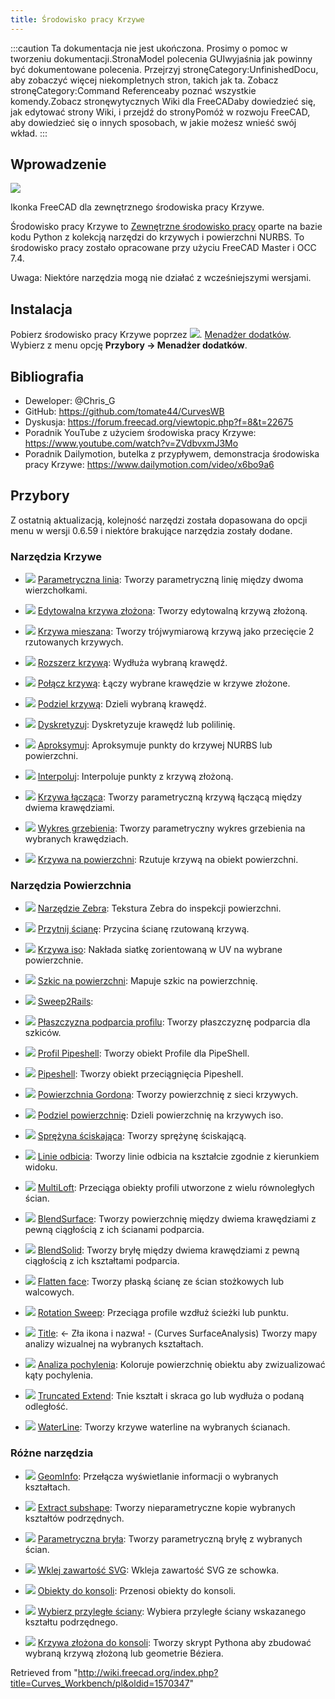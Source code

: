 ```yaml
---
title: Środowisko pracy Krzywe
---
```


:::caution
Ta dokumentacja nie jest ukończona. Prosimy o pomoc w tworzeniu dokumentacji.StronaModel polecenia GUIwyjaśnia jak powinny być dokumentowane polecenia. Przejrzyj stronęCategory:UnfinishedDocu, aby zobaczyć więcej niekompletnych stron, takich jak ta. Zobacz stronęCategory:Command Referenceaby poznać wszystkie komendy.Zobacz stronęwytycznych Wiki dla FreeCADaby dowiedzieć się, jak edytować strony Wiki, i przejdź do stronyPomóż w rozwoju FreeCAD, aby dowiedzieć się o innych sposobach, w jakie możesz wnieść swój wkład.
:::

## Wprowadzenie

![](/images/Curves_workbench_icon.svg)

Ikonka FreeCAD dla zewnętrznego środowiska pracy Krzywe.

Środowisko pracy Krzywe to [Zewnętrzne środowisko pracy](/External_workbenches/pl "External workbenches/pl") oparte na bazie kodu Python z kolekcją narzędzi do krzywych i powierzchni NURBS. To środowisko pracy zostało opracowane przy użyciu FreeCAD Master i OCC 7.4.

Uwaga: Niektóre narzędzia mogą nie działać z wcześniejszymi wersjami.

## Instalacja

Pobierz środowisko pracy Krzywe poprzez ![](/images/Std_AddonMgr.svg). [Menadżer dodatków](/Std_AddonMgr/pl "Std AddonMgr/pl"). Wybierz z menu opcję **Przybory → Menadżer dodatków**.

## Bibliografia

- Deweloper: @Chris_G
- GitHub: <https://github.com/tomate44/CurvesWB>
- Dyskusja: <https://forum.freecad.org/viewtopic.php?f=8&t=22675>
- Poradnik YouTube z użyciem środowiska pracy Krzywe: <https://www.youtube.com/watch?v=ZVdbvxmJ3Mo>
- Poradnik Dailymotion, butelka z przypływem, demonstracja środowiska pracy Krzywe: <https://www.dailymotion.com/video/x6bo9a6>

## Przybory

Z ostatnią aktualizacją, kolejność narzędzi została dopasowana do opcji menu w wersji 0.6.59 i niektóre brakujące narzędzia zostały dodane.

### Narzędzia Krzywe

- ![](/images/Curves_Line.svg) [Parametryczna linia](/Curves_Line/pl "Curves Line/pl"): Tworzy parametryczną linię między dwoma wierzchołkami.

- ![](/images/Curves_EditableSpline.svg) [Edytowalna krzywa złożona](/Curves_EditableSpline/pl "Curves EditableSpline/pl"): Tworzy edytowalną krzywą złożoną.

- ![](/images/Curves_MixedCurve.svg) [Krzywa mieszana](/Curves_MixedCurve/pl "Curves MixedCurve/pl"): Tworzy trójwymiarową krzywą jako przecięcie 2 rzutowanych krzywych.

- ![](/images/Curves_ExtendCurve.svg) [Rozszerz krzywą](/Curves_ExtendCurve/pl "Curves ExtendCurve/pl"): Wydłuża wybraną krawędź.

- ![](/images/Curves_JoinCurve.svg) [Połącz krzywą](/Curves_JoinCurve/pl "Curves JoinCurve/pl"): Łączy wybrane krawędzie w krzywe złożone.

- ![](/images/Curves_SplitCurve.svg) [Podziel krzywą](/Curves_SplitCurve/pl "Curves SplitCurve/pl"): Dzieli wybraną krawędź.

- ![](/images/Curves_Discretize.svg) [Dyskretyzuj](/Curves_Discretize/pl "Curves Discretize/pl"): Dyskretyzuje krawędź lub polilinię.

- ![](/images/Curves_Approximate.svg) [Aproksymuj](/Curves_Approximate/pl "Curves Approximate/pl"): Aproksymuje punkty do krzywej NURBS lub powierzchni.

- ![](/images/Curves_Interpolate.svg) [Interpoluj](/Curves_Interpolate/pl "Curves Interpolate/pl"): Interpoluje punkty z krzywą złożoną.

- ![](/images/Curves_ParametricBlendCurve.svg) [Krzywa łącząca](/Curves_ParametricBlendCurve/pl "Curves ParametricBlendCurve/pl"): Tworzy parametryczną krzywą łączącą między dwiema krawędziami.

- ![](/images/Curves_ParametricComb.svg) [Wykres grzebienia](/Curves_ParametricComb/pl "Curves ParametricComb/pl"): Tworzy parametryczny wykres grzebienia na wybranych krawędziach.

- ![](/images/Curves_CurveOnSurface.svg) [Krzywa na powierzchni](/Curves_CurveOnSurface/pl "Curves CurveOnSurface/pl"): Rzutuje krzywą na obiekt powierzchni.

### Narzędzia Powierzchnia

- ![](/images/Curves_ZebraTool.svg) [Narzędzie Zebra](/Curves_ZebraTool/pl "Curves ZebraTool/pl"): Tekstura Zebra do inspekcji powierzchni.

- ![](/images/Curves_TrimFace.svg) [Przytnij ścianę](/Curves_TrimFace/pl "Curves TrimFace/pl"): Przycina ścianę rzutowaną krzywą.

- ![](/images/Curves_IsoCurve.svg) [Krzywa iso](/Curves_IsoCurve/pl "Curves IsoCurve/pl"): Nakłada siatkę zorientowaną w UV na wybrane powierzchnie.

- ![](/images/Curves_SketchOnSurface.svg) [Szkic na powierzchni](/Curves_SketchOnSurface/pl "Curves SketchOnSurface/pl"): Mapuje szkic na powierzchnię.

- ![](/images/Curves_Sweep2Rails.svg) [Sweep2Rails](/Curves_Sweep2Rails/pl "Curves Sweep2Rails/pl"):

- ![](/images/Curves_ProfileSupport.svg) [Płaszczyzna podparcia profilu](/Curves_ProfileSupport/pl "Curves ProfileSupport/pl"): Tworzy płaszczyznę podparcia dla szkiców.

- ![](/images/Curves_PipeshellProfile.svg) [Profil Pipeshell](/Curves_PipeshellProfile/pl "Curves PipeshellProfile/pl"): Tworzy obiekt Profile dla PipeShell.

- ![](/images/Curves_Pipeshell.svg) [Pipeshell](/Curves_Pipeshell/pl "Curves Pipeshell/pl"): Tworzy obiekt przeciągnięcia Pipeshell.

- ![](/images/Curves_GordonSurface.svg) [Powierzchnia Gordona](/Curves_GordonSurface/pl "Curves GordonSurface/pl"): Tworzy powierzchnię z sieci krzywych.

- ![](/images/Curves_SegmentSurface.svg) [Podziel powierzchnię](/Curves_SegmentSurface/pl "Curves SegmentSurface/pl"): Dzieli powierzchnię na krzywych iso.

- ![](/images/Curves_CompressionSpring.svg) [Sprężyna ściskająca](/Curves_CompressionSpring/pl "Curves CompressionSpring/pl"): Tworzy sprężynę ściskającą.

- ![](/images/Curves_ReflectLines.svg) [Linie odbicia](/Curves_ReflectLines/pl "Curves ReflectLines/pl"): Tworzy linie odbicia na kształcie zgodnie z kierunkiem widoku.

- ![](/images/Curves_MultiLoft.svg) [MultiLoft](/Curves_MultiLoft/pl "Curves MultiLoft/pl"): Przeciąga obiekty profili utworzone z wielu równoległych ścian.

- ![](/images/Curves_BlendSurf2.svg) [BlendSurface](/Curves_BlendSurf2/pl "Curves BlendSurf2/pl"): Tworzy powierzchnię między dwiema krawędziami z pewną ciągłością z ich ścianami podparcia.

- ![](/images/Curves_BlendSolid.svg) [BlendSolid](/Curves_BlendSolid/pl "Curves BlendSolid/pl"): Tworzy bryłę między dwiema krawędziami z pewną ciągłością z ich kształtami podparcia.

- ![](/images/Curves_FlattenFace.svg) [Flatten face](/Curves_FlattenFace/pl "Curves FlattenFace/pl"): Tworzy płaską ścianę ze ścian stożkowych lub walcowych.

- ![](/images/Curves_RotationSweep.svg) [Rotation Sweep](/index.php?title=Curves_RotationSweep/pl&action=edit&redlink=1 "Curves RotationSweep/pl (page does not exist)"): Przeciąga profile wzdłuż ścieżki lub punktu.

- ![](/images/Curves_ZebraTool.svg) [Title](/index.php?title=Curves_SurfaceAnalysis/pl&action=edit&redlink=1 "Curves SurfaceAnalysis/pl (page does not exist)"): <- Zła ikona i nazwa! - (Curves SurfaceAnalysis) Tworzy mapy analizy wizualnej na wybranych kształtach.

- ![](/images/Curves_DraftAnalysis.svg) [Analiza pochylenia](/Curves_DraftAnalysis/pl "Curves DraftAnalysis/pl"): Koloruje powierzchnię obiektu aby zwizualizować kąty pochylenia.

- ![](/images/Curves_TruncateExtend.svg) [Truncated Extend](/Curves_TruncateExtend/pl "Curves TruncateExtend/pl"): Tnie kształt i skraca go lub wydłuża o podaną odległość.

- ![](/images/Curves_WaterlineCurves.svg) [WaterLine](/Curves_WaterlineCurves/pl "Curves WaterlineCurves/pl"): Tworzy krzywe waterline na wybranych ścianach.

### Różne narzędzia

- ![](/images/Curves_GeomInfo.svg) [GeomInfo](/Curves_GeomInfo/pl "Curves GeomInfo/pl"): Przełącza wyświetlanie informacji o wybranych kształtach.

- ![](/images/Curves_ExtractSubshape.svg) [Extract subshape](/index.php?title=Curves_ExtractSubshape/pl&action=edit&redlink=1 "Curves ExtractSubshape/pl (page does not exist)"): Tworzy nieparametryczne kopie wybranych kształtów podrzędnych.

- ![](/images/Curves_ParametricSolid.svg) [Parametryczna bryła](/Curves_ParametricSolid/pl "Curves ParametricSolid/pl"): Tworzy parametryczną bryłę z wybranych ścian.

- ![](/images/Curves_PasteSVG.svg) [Wklej zawartość SVG](/Curves_PasteSVG/pl "Curves PasteSVG/pl"): Wkleja zawartość SVG ze schowka.

- ![](/images/Curves_ToConsole.svg) [Obiekty do konsoli](/Curves_ToConsole/pl "Curves ToConsole/pl"): Przenosi obiekty do konsoli.

- ![](/images/Curves_AdjacentFaces.svg) [Wybierz przyległe ściany](/Curves_AdjacentFaces/pl "Curves AdjacentFaces/pl"): Wybiera przyległe ściany wskazanego kształtu podrzędnego.

- ![](/images/Curves_BSplineToConsole.svg) [Krzywa złożona do konsoli](/Curves_BSplineToConsole/pl "Curves BSplineToConsole/pl"): Tworzy skrypt Pythona aby zbudować wybraną krzywą złożoną lub geometrie Béziera.

Retrieved from "<http://wiki.freecad.org/index.php?title=Curves_Workbench/pl&oldid=1570347>"
